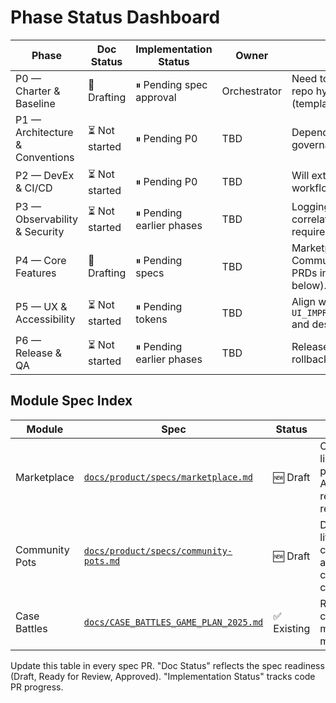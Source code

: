 # Phase Status Dashboard

| Phase | Doc Status | Implementation Status | Owner | Notes |
|-------|------------|-----------------------|-------|-------|
| P0 — Charter & Baseline | 🔄 Drafting | ⏸ Pending spec approval | Orchestrator | Need to align docs & repo hygiene (templates/CI). |
| P1 — Architecture & Conventions | ⏳ Not started | ⏸ Pending P0 | TBD | Depends on finalized governance from P0. |
| P2 — DevEx & CI/CD | ⏳ Not started | ⏸ Pending P0 | TBD | Will extend `.github` workflows defined in P0. |
| P3 — Observability & Security | ⏳ Not started | ⏸ Pending earlier phases | TBD | Logging schema & correlation middleware required. |
| P4 — Core Features | 🔄 Drafting | ⏸ Pending specs | TBD | Marketplace & Community Pots module PRDs in progress (see below). |
| P5 — UX & Accessibility | ⏳ Not started | ⏸ Pending tokens | TBD | Align with `UI_IMPROVEMENT_GUIDE.md` and design system. |
| P6 — Release & QA | ⏳ Not started | ⏸ Pending earlier phases | TBD | Release checklist, rollback, analytics. |

## Module Spec Index

| Module | Spec | Status | Notes |
|--------|------|--------|-------|
| Marketplace | [`docs/product/specs/marketplace.md`](specs/marketplace.md) | 🆕 Draft | Captures listings, purchase APIs, and realtime UX requirements. |
| Community Pots | [`docs/product/specs/community-pots.md`](specs/community-pots.md) | 🆕 Draft | Defines pot lifecycle, commit/reveal, and anti-collusion controls. |
| Case Battles | [`docs/CASE_BATTLES_GAME_PLAN_2025.md`](../CASE_BATTLES_GAME_PLAN_2025.md) | ✅ Existing | Remains canonical until module spec migrated. |

Update this table in every spec PR. "Doc Status" reflects the spec readiness (Draft, Ready for Review, Approved). "Implementation Status" tracks code PR progress.
